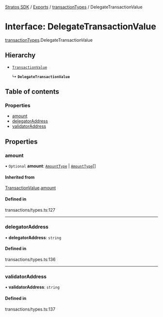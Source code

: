 [Stratos SDK](../README.md) / [Exports](../modules.md) / [transactionTypes](../modules/transactionTypes.md) / DelegateTransactionValue

# Interface: DelegateTransactionValue

[transactionTypes](../modules/transactionTypes.md).DelegateTransactionValue

## Hierarchy

- [`TransactionValue`](transactionTypes.TransactionValue.md)

  ↳ **`DelegateTransactionValue`**

## Table of contents

### Properties

- [amount](transactionTypes.DelegateTransactionValue.md#amount)
- [delegatorAddress](transactionTypes.DelegateTransactionValue.md#delegatoraddress)
- [validatorAddress](transactionTypes.DelegateTransactionValue.md#validatoraddress)

## Properties

### amount

• `Optional` **amount**: [`AmountType`](transactionTypes.AmountType.md) \| [`AmountType`](transactionTypes.AmountType.md)[]

#### Inherited from

[TransactionValue](transactionTypes.TransactionValue.md).[amount](transactionTypes.TransactionValue.md#amount)

#### Defined in

transactions/types.ts:127

___

### delegatorAddress

• **delegatorAddress**: `string`

#### Defined in

transactions/types.ts:136

___

### validatorAddress

• **validatorAddress**: `string`

#### Defined in

transactions/types.ts:137
